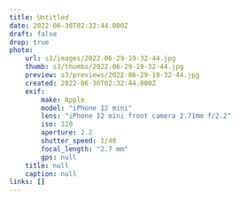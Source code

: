 ```yaml
---
title: Untitled
date: 2022-06-30T02:32:44.000Z
draft: false
drop: true
photo:
    url: s3/images/2022-06-29-19-32-44.jpg
    thumb: s3/thumbs/2022-06-29-19-32-44.jpg
    preview: s3/previews/2022-06-29-19-32-44.jpg
    created: 2022-06-30T02:32:44.000Z
    exif:
        make: Apple
        model: "iPhone 12 mini"
        lens: "iPhone 12 mini front camera 2.71mm f/2.2"
        iso: 320
        aperture: 2.2
        shutter_speed: 1/40
        focal_length: "2.7 mm"
        gps: null
    title: null
    caption: null
links: []
---
```

